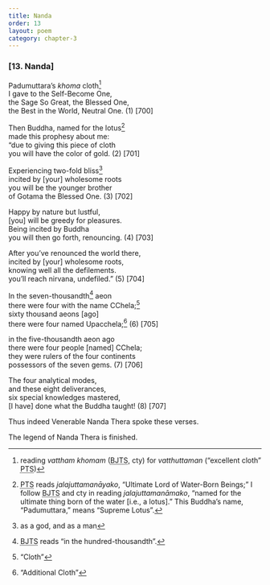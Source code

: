 ```yaml
---
title: Nanda
order: 13
layout: poem
category: chapter-3
---
```


### \[13. Nanda\]

Padumuttara’s *khoma* cloth[^1]  
I gave to the Self-Become One,  
the Sage So Great, the Blessed One,  
the Best in the World, Neutral One. (1) \[700\]

Then Buddha, named for the lotus[^2]  
made this prophesy about me:  
“due to giving this piece of cloth  
you will have the color of gold. (2) \[701\]

Experiencing two-fold bliss[^3]  
incited by \[your\] wholesome roots  
you will be the younger brother  
of Gotama the Blessed One. (3) \[702\]

Happy by nature but lustful,  
\[you\] will be greedy for pleasures.  
Being incited by Buddha  
you will then go forth, renouncing. (4) \[703\]

After you’ve renounced the world there,  
incited by \[your\] wholesome roots,  
knowing well all the defilements.  
you’ll reach nirvana, undefiled.” (5) \[704\]

In the seven-thousandth[^4] aeon  
there were four with the name <span class="diacritics" data-state="on">C</span><span class="no-diacritics" data-state="off">Ch</span>ela;[^5]  
sixty thousand aeons \[ago\]  
there were four named Upa<span class="diacritics" data-state="on">c</span><span class="no-diacritics" data-state="off">ch</span>ela;[^6] (6) \[705\]

in the five-thousandth aeon ago  
there were four people \[named\] <span class="diacritics" data-state="on">C</span><span class="no-diacritics" data-state="off">Ch</span>ela;  
they were rulers of the four continents  
possessors of the seven gems. (7) \[706\]

The four analytical modes,  
and these eight deliverances,  
six special knowledges mastered,  
\[I have\] done what the Buddha taught! (8) \[707\]

Thus indeed Venerable Nanda Thera spoke these verses.

The legend of Nanda Thera is finished.

[^1]: reading *vattham khomam* (<abbr title="Buddha Jayanthi Tripitaka Series">BJTS</abbr>, cty) for *vatthuttaman* (“excellent cloth” <abbr title="Pali Text Society">PTS</abbr>)

[^2]: <abbr title="Pali Text Society">PTS</abbr> reads *jalajuttamanāyako*, “Ultimate Lord of Water-Born Beings;” I follow <abbr title="Buddha Jayanthi Tripitaka Series">BJTS</abbr> and cty in reading *jalajuttamanāmako*, “named for the ultimate thing born of the water \[i.e., a lotus\].” This Buddha’s name, “Padumuttara,” means “Supreme Lotus”.

[^3]: as a god, and as a man

[^4]: <abbr title="Buddha Jayanthi Tripitaka Series">BJTS</abbr> reads “in the hundred-thousandth”.

[^5]: “Cloth”

[^6]: “Additional Cloth”
